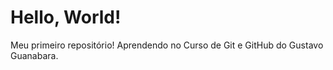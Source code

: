 # Hello, World!
 Meu primeiro repositório!
 Aprendendo no Curso de Git e GitHub do Gustavo Guanabara.
